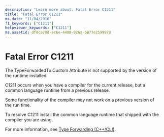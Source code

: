 ```yaml
---
description: "Learn more about: Fatal Error C1211"
title: "Fatal Error C1211"
ms.date: "11/04/2016"
f1_keywords: ["C1211"]
helpviewer_keywords: ["C1211"]
ms.assetid: df0ca70d-ec6e-4400-926a-b877e2599978
---
```

# Fatal Error C1211

The TypeForwardedTo Custom Attribute is not supported by the version of the runtime installed

C1211 occurs when you have a compiler for the current release, but a common language runtime from a previous release.

Some functionality of the compiler may not work on a previous version of the run time.

To resolve C1211 install the common language runtime that shipped with the compiler you are using.

For more information, see [Type Forwarding (C++/CLI)](../../extensions/type-forwarding-cpp-cli.md).
